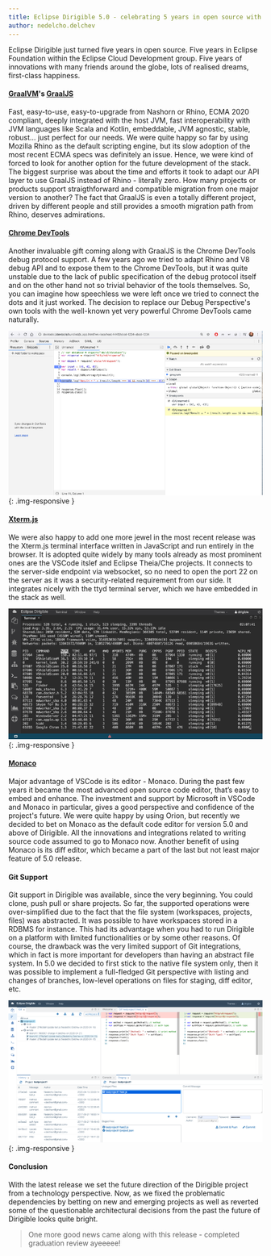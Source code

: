 ```yaml
---
title: Eclipse Dirigible 5.0 - celebrating 5 years in open source with 5 killer features
author: nedelcho.delchev
---
```


Eclipse Dirigible just turned five years in open source. Five years in Eclipse Foundation within the Eclipse Cloud Development group. Five years of innovations with many friends around the globe, lots of realised dreams, first-class happiness.

#### [GraalVM](https://www.graalvm.org/)'s [GraalJS](https://github.com/graalvm/graaljs)

Fast, easy-to-use, easy-to-upgrade from Nashorn or Rhino, ECMA 2020 compliant, deeply integrated with the host JVM, fast interoperability with JVM languages like Scala and Kotlin, embeddable, JVM agnostic, stable, robust... just perfect for our needs. We were quite happy so far by using Mozilla Rhino as the default scripting engine, but its slow adoption of the most recent ECMA specs was definitely an issue. Hence, we were kind of forced to look for another option for the future development of the stack. The biggest surprise was about the time and efforts it took to adapt our API layer to use GraalJS instead of Rhino - literally zero. How many projects or products support straigthforward and compatible migration from one major version to another? The fact that GraalJS is even a totally different project, driven by different people and still provides a smooth migration path from Rhino, deserves admirations.

#### [Chrome DevTools](https://developers.google.com/web/tools/chrome-devtools)

Another invaluable gift coming along with GraalJS is the Chrome DevTools debug protocol support. A few years ago we tried to adapt Rhino and V8 debug API and to expose them to the Chrome DevTools, but it was quite unstable due to the lack of public specification of the debug protocol itself and on the other hand not so trivial behavior of the tools themselves. So, you can imagine how speechless we were left once we tried to connect the dots and it just worked. The decision to replace our Debug Perspective's own tools with the well-known yet very powerful Chrome DevTools came naturally.

![Debug GraalJS in Chrome DevTools](/img/posts/20200629/debug_graaljs_chromedevtools.png){: .img-responsive }

#### [Xterm.js](https://xtermjs.org/)

We were also happy to add one more jewel in the most recent release was the Xterm.js terminal interface written in JavaScript and run entirely in the browser. It is adopted quite widely by many tools already as most prominent ones are the VSCode itslef and Eclipse Theia/Che projects. It connects to the server-side endpoint via websocket, so no need to open the port 22 on the server as it was a security-related requirement from our side. It integrates nicely with the ttyd terminal server, which we have embedded in the stack as well.

![Xterm.js](/img/posts/20200629/terminal_xtermjs.png){: .img-responsive }

#### [Monaco](https://microsoft.github.io/monaco-editor/)

Major advantage of VSCode is its editor - Monaco. During the past few years it became the most advanced open source code editor, that’s easy to embed and enhance. The investment and support by Microsoft in VSCode and Monaco in particular, gives a good perspective and confidence of the project's future. We were quite happy by using Orion, but recently we decided to bet on Monaco as the default code editor for version 5.0 and above of Dirigible. All the innovations and integrations related to writing source code assumed to go to Monaco now. Another benefit of using Monaco is its diff editor, which became a part of the last but not least major feature of 5.0 release.

#### Git Support

Git support in Dirigible was available, since the very beginning. You could clone, push pull or share projects. So far, the supported operations were over-simplified due to the fact that the file system (workspaces, projects, files) was abstracted. It was possible to have workspaces stored in a RDBMS for instance. This had its advantage when you had to run Dirigible on a platform with limited functionalities or by some other reasons. Of course, the drawback was the very limited support of Git integrations, which in fact is more important for developers than having an abstract file system. In 5.0 we decided to first stick to the native file system only, then it was possible to implement a full-fledged Git perspective with listing and changes of branches, low-level operations on files for staging, diff editor, etc.

![New Git Perspective](/img/posts/20200629/git_perspective_new.png){: .img-responsive }


#### Conclusion

With the latest release we set the future direction of the Dirigible project from a technology perspective. Now, as we fixed the problematic dependencies by betting on new and emerging projects as well as reverted some of the questionable architectural decisions from the past the future of Dirigible looks quite bright.

> One more good news came along with this release - completed graduation review ayeeeee!
